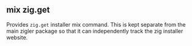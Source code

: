 ## mix zig.get

Provides `zig.get` installer mix command.  This is kept separate from the main
zigler package so that it can independently track the zig installer website.

